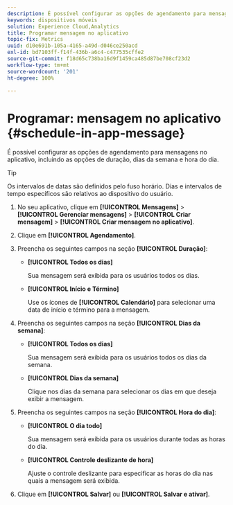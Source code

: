 ```yaml
---
description: É possível configurar as opções de agendamento para mensagens no aplicativo, incluindo as opções de duração, dias da semana e hora do dia.
keywords: dispositivos móveis
solution: Experience Cloud,Analytics
title: Programar mensagem no aplicativo
topic-fix: Metrics
uuid: d10e691b-105a-4165-a49d-d046ce250acd
exl-id: bd7103ff-f14f-436b-a6c4-c477535cffe2
source-git-commit: f18d65c738ba16d9f1459ca485d87be708cf23d2
workflow-type: tm+mt
source-wordcount: '201'
ht-degree: 100%

---
```


# Programar: mensagem no aplicativo {#schedule-in-app-message}

É possível configurar as opções de agendamento para mensagens no aplicativo, incluindo as opções de duração, dias da semana e hora do dia.

>[!TIP]
>
>Os intervalos de datas são definidos pelo fuso horário. Dias e intervalos de tempo específicos são relativos ao dispositivo do usuário.

1. No seu aplicativo, clique em **[!UICONTROL Mensagens]** > **[!UICONTROL Gerenciar mensagens]** > **[!UICONTROL Criar mensagem]** > **[!UICONTROL Criar mensagem no aplicativo]**.
1. Clique em **[!UICONTROL Agendamento]**.
1. Preencha os seguintes campos na seção **[!UICONTROL Duração]**:

   * **[!UICONTROL Todos os dias]**

      Sua mensagem será exibida para os usuários todos os dias.

   * **[!UICONTROL Início e Término]**

      Use os ícones de **[!UICONTROL Calendário]** para selecionar uma data de início e término para a mensagem.

1. Preencha os seguintes campos na seção **[!UICONTROL Dias da semana]**:

   * **[!UICONTROL Todos os dias]**

      Sua mensagem será exibida para os usuários todos os dias da semana.

   * **[!UICONTROL Dias da semana]**

      Clique nos dias da semana para selecionar os dias em que deseja exibir a mensagem.

1. Preencha os seguintes campos na seção **[!UICONTROL Hora do dia]**:

   * **[!UICONTROL O dia todo]**

      Sua mensagem será exibida para os usuários durante todas as horas do dia.

   * **[!UICONTROL Controle deslizante de hora]**

      Ajuste o controle deslizante para especificar as horas do dia nas quais a mensagem será exibida.

1. Clique em **[!UICONTROL Salvar]** ou **[!UICONTROL Salvar e ativar]**.
